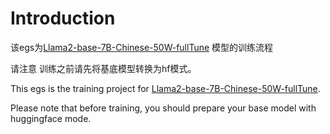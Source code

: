 # Introduction

该egs为[Llama2-base-7B-Chinese-50W-fullTune](https://huggingface.co/RicardoLee/Llama2-base-7B-Chinese-50W-fullTune) 模型的训练流程

请注意 训练之前请先将基底模型转换为hf模式。

This egs is the training project for [Llama2-base-7B-Chinese-50W-fullTune](https://huggingface.co/RicardoLee/Llama2-base-7B-Chinese-50W-fullTune).

Please note that before training, you should prepare your base model with huggingface mode.
